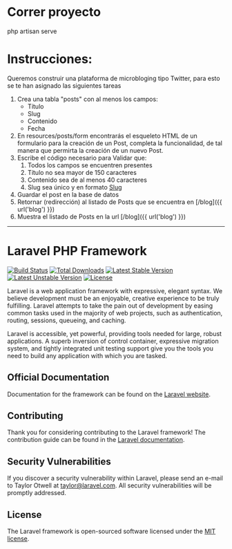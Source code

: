 # Correr proyecto
php artisan serve


# Instrucciones:

Queremos construir una plataforma de microbloging tipo Twitter, para esto se te han asignado las siguientes tareas

1.  Crea una tabla "posts" con al menos los campos:
    *   Título
    *   Slug
    *   Contenido
    *   Fecha
2.  En resources/posts/form encontrarás el esqueleto HTML de un formulario para la creación de un Post, completa la funcionalidad, de tal manera que permirta la creación de un nuevo Post.
3.  Escribe el código necesario para Validar que:
    1.  Todos los campos se encuentren presentes
    2.  Título no sea mayor de 150 caracteres
    3.  Contenido sea de al menos 40 caracteres
    4.  Slug sea único y en formato [Slug](https://en.wikipedia.org/wiki/Semantic_URL#Slug)
4.  Guardar el post en la base de datos
5.  Retornar (redirección) al listado de Posts que se encuentra en [/blog]({{ url('blog') }})
6.  Muestra el listado de Posts en la url [/blog]({{ url('blog') }})

----
# Laravel PHP Framework

[![Build Status](https://travis-ci.org/laravel/framework.svg)](https://travis-ci.org/laravel/framework)
[![Total Downloads](https://poser.pugx.org/laravel/framework/d/total.svg)](https://packagist.org/packages/laravel/framework)
[![Latest Stable Version](https://poser.pugx.org/laravel/framework/v/stable.svg)](https://packagist.org/packages/laravel/framework)
[![Latest Unstable Version](https://poser.pugx.org/laravel/framework/v/unstable.svg)](https://packagist.org/packages/laravel/framework)
[![License](https://poser.pugx.org/laravel/framework/license.svg)](https://packagist.org/packages/laravel/framework)

Laravel is a web application framework with expressive, elegant syntax. We believe development must be an enjoyable, creative experience to be truly fulfilling. Laravel attempts to take the pain out of development by easing common tasks used in the majority of web projects, such as authentication, routing, sessions, queueing, and caching.

Laravel is accessible, yet powerful, providing tools needed for large, robust applications. A superb inversion of control container, expressive migration system, and tightly integrated unit testing support give you the tools you need to build any application with which you are tasked.

## Official Documentation

Documentation for the framework can be found on the [Laravel website](http://laravel.com/docs).

## Contributing

Thank you for considering contributing to the Laravel framework! The contribution guide can be found in the [Laravel documentation](http://laravel.com/docs/contributions).

## Security Vulnerabilities

If you discover a security vulnerability within Laravel, please send an e-mail to Taylor Otwell at taylor@laravel.com. All security vulnerabilities will be promptly addressed.

## License

The Laravel framework is open-sourced software licensed under the [MIT license](http://opensource.org/licenses/MIT).
